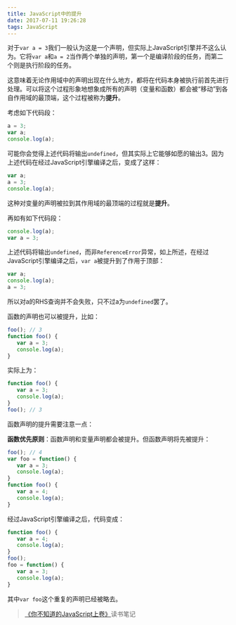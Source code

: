 ```yaml
---
title: JavaScript中的提升
date: 2017-07-11 19:26:28
tags: JavaScript
---
```

对于`var a = 3`我们一般认为这是一个声明，但实际上JavaScript引擎并不这么认为。它将`var a`和`a = 2`当作两个单独的声明，第一个是编译阶段的任务，而第二个则是执行阶段的任务。

这意味着无论作用域中的声明出现在什么地方，都将在代码本身被执行前首先进行处理。可以将这个过程形象地想象成所有的声明（变量和函数）都会被“移动”到各自作用域的最顶端，这个过程被称为**提升**。
<!--more-->
考虑如下代码段：
```javascript
a = 3;
var a;
console.log(a);
```
可能你会觉得上述代码将输出`undefined`，但其实际上它能够如愿的输出3。因为上述代码在经过JavaScript引擎编译之后，变成了这样：
```javascript
var a;
a = 3;
console.log(a);
```
这种对变量的声明被拉到其作用域的最顶端的过程就是**提升**。

再如有如下代码段：
```javascript
console.log(a);
var a = 3;
```
上述代码将输出`undefined`，而非`ReferenceError`异常，如上所述，在经过JavaScript引擎编译之后，`var a`被提升到了作用于顶部：
```javascript
var a;
console.log(a);
a = 3;
```
所以对a的RHS查询并不会失败，只不过a为`undefined`罢了。

函数的声明也可以被提升，比如：
```javascript
foo(); // 3
function foo() {
   var a = 3;
   console.log(a);
}
```
实际上为：
```javascript
function foo() {
   var a = 3;
   console.log(a);
}
foo(); // 3
```
函数声明的提升需要注意一点：

**函数优先原则**：函数声明和变量声明都会被提升。但函数声明将先被提升：
```javascript
foo(); // 4
var foo = function() {
   var a = 3;
   console.log(a);
}
function foo() {
   var a = 4;
   console.log(a);
}
```
经过JavaScript引擎编译之后，代码变成：
```javascript
function foo() {
   var a = 4;
   console.log(a);
}
foo();
foo = function() {
   var a = 3;
   console.log(a);
}
```
其中`var foo`这个重复的声明已经被略去。

> [《你不知道的JavaScript上卷》](https://book.douban.com/subject/26351021/)读书笔记